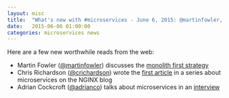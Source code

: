 ```yaml
---
layout: misc
title:  "What's new with #microservices - June 6, 2015: @martinfowler, @crichardson, @adrianco"
date:   2015-06-06 01:00:00
categories: microservices news
---
```


Here are a few new worthwhile reads from the web:

* Martin Fowler ([@martinfowler](https://twitter.com/martinfowler)) discusses the [monolith first strategy](http://martinfowler.com/bliki/MonolithFirst.html)
* Chris Richardson ([@crichardson](https://twitter.com/crichardson)) wrote the [first article](http://nginx.com/blog/introduction-to-microservices/) in a series about microservices on the NGINX blog
* Adrian Cockcroft ([@adrianco](https://twitter.com/adrianco)) talks about microservices in an [interview](https://medium.com/s-c-a-l-e/talking-microservices-with-the-man-who-made-netflix-s-cloud-famous-1032689afed3)

